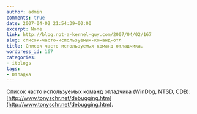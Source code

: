 ```yaml
---
author: admin
comments: true
date: 2007-04-02 21:54:39+00:00
excerpt: None
link: http://blog.not-a-kernel-guy.com/2007/04/02/167
slug: список-часто-используемых-команд-отл
title: Список часто используемых команд отладчика.
wordpress_id: 167
categories:
- itblogs
tags:
- Отладка
---
```


Список часто используемых команд отладчика (WinDbg, NTSD, CDB): [http://www.tonyschr.net/debugging.htm](http://www.tonyschr.net/debugging.htm).
